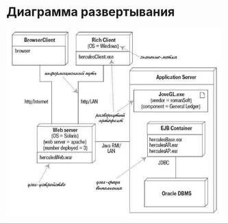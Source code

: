 # Диаграмма развертывания

![](https://github.com/voewoda88/FoodStore/blob/master/spring-reg-auth-master/src/main/resources/documentation/diagrams/deployment/img/deploy.png)